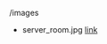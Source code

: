 /images

* server_room.jpg  [link](https://www.pexels.com/photo/black-hardwares-on-data-server-room-4597280/)

